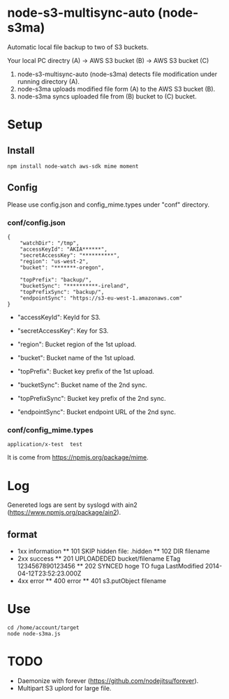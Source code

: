 node-s3-multisync-auto (node-s3ma)
============================================

Automatic local file backup to two of S3 buckets.

Your local PC directry (A) -> AWS S3 bucket (B) -> AWS S3 bucket (C)

1. node-s3-multisync-auto (node-s3ma) detects file modification under running directory (A).
2. node-s3ma uploads modified file form (A) to the AWS S3 bucket (B).
3. node-s3ma syncs uploaded file from (B) bucket to (C) bucket.

Setup
==============
## Install

```
npm install node-watch aws-sdk mime moment
```

## Config

Please use config.json and config_mime.types under "conf" directory.

### conf/config.json

```
{
    "watchDir": "/tmp",
    "accessKeyId": "AKIA******",
    "secretAccessKey": "**********",
    "region": "us-west-2",
    "bucket": "*******-oregon", 
	
    "topPrefix": "backup/",
    "bucketSync": "**********-ireland",
    "topPrefixSync": "backup/",
    "endpointSync": "https://s3-eu-west-1.amazonaws.com"
}
```

* "accessKeyId": KeyId for S3.
* "secretAccessKey": Key for S3.

* "region": Bucket region of the 1st upload.
* "bucket": Bucket name of the 1st upload.
* "topPrefix": Bucket key prefix of the 1st upload.

* "bucketSync": Bucket name of the 2nd sync.
* "topPrefixSync": Bucket key prefix of the 2nd sync.
* "endpointSync": Bucket endpoint URL of the 2nd sync.

### conf/config_mime.types

```
application/x-test  test
```

It is come from https://npmjs.org/package/mime.

Log
==============

Genereted logs are sent by syslogd with ain2 (https://www.npmjs.org/package/ain2).

format
---------

* 1xx information
** 101 SKIP hidden file: .hidden
** 102 DIR filename
* 2xx success
** 201 UPLOADEDED bucket/filename ETag 1234567890123456
** 202 SYNCED hoge TO fuga LastModified 2014-04-12T23:52:23.000Z
* 4xx error
** 400 error
** 401 s3.putObject filename



Use
=====

```
cd /home/account/target
node node-s3ma.js
```

TODO
=======

* Daemonize with forever (https://github.com/nodejitsu/forever).
* Multipart S3 uplord for large file.




